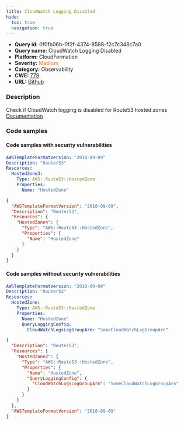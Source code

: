 ```yaml
---
title: CloudWatch Logging Disabled
hide:
  toc: true
  navigation: true
---
```


<style>
  .highlight .hll {
    background-color: #ff171742;
  }
  .md-content {
    max-width: 1100px;
    margin: 0 auto;
  }
</style>

-   **Query id:** 0f0fb06b-0f2f-4374-8588-f2c7c348c7a0
-   **Query name:** CloudWatch Logging Disabled
-   **Platform:** CloudFormation
-   **Severity:** <span style="color:#ff7213">Medium</span>
-   **Category:** Observability
-   **CWE:** <a href="https://cwe.mitre.org/data/definitions/779.html" onclick="newWindowOpenerSafe(event, 'https://cwe.mitre.org/data/definitions/779.html')">779</a>
-   **URL:** [Github](https://github.com/Checkmarx/kics/tree/master/assets/queries/cloudFormation/aws/cloudwatch_logging_disabled)

### Description
Check if CloudWatch logging is disabled for Route53 hosted zones<br>
[Documentation](https://docs.aws.amazon.com/AWSCloudFormation/latest/UserGuide/aws-resource-route53-hostedzone.html#cfn-route53-hostedzone-queryloggingconfig)

### Code samples
#### Code samples with security vulnerabilities
```yaml title="Positive test num. 1 - yaml file" hl_lines="6"
AWSTemplateFormatVersion: "2010-09-09"
Description: "Router53"
Resources:
  HostedZone3:
    Type: AWS::Route53::HostedZone
    Properties:
      Name: "HostedZone"

```
```json title="Positive test num. 2 - json file" hl_lines="7"
{
  "AWSTemplateFormatVersion": "2010-09-09",
  "Description": "Router53",
  "Resources": {
    "HostedZone4": {
      "Type": "AWS::Route53::HostedZone",
      "Properties": {
        "Name": "HostedZone"
      }
    }
  }
}

```


#### Code samples without security vulnerabilities
```yaml title="Negative test num. 1 - yaml file"
AWSTemplateFormatVersion: "2010-09-09"
Description: "Router53"
Resources:
  HostedZone:
    Type: AWS::Route53::HostedZone
    Properties:
      Name: "HostedZone"
      QueryLoggingConfig:
        CloudWatchLogsLogGroupArn: "SomeCloudWatchLogGroupArn"

```
```json title="Negative test num. 2 - json file"
{
  "Description": "Router53",
  "Resources": {
    "HostedZone2": {
      "Type": "AWS::Route53::HostedZone",
      "Properties": {
        "Name": "HostedZone",
        "QueryLoggingConfig": {
          "CloudWatchLogsLogGroupArn": "SomeCloudWatchLogGroupArn"
        }
      }
    }
  },
  "AWSTemplateFormatVersion": "2010-09-09"
}

```
